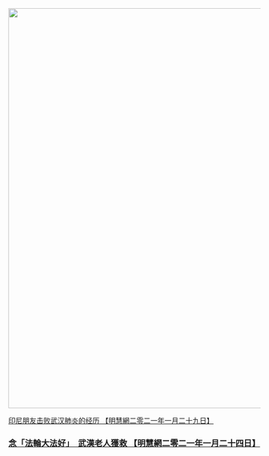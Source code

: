 <div align="center"><IMG SRC="zijiu-img/falundafagood.jpg" width=800></div>

<a href="https://big5.minghui.org/mh/articles/2021/1/29/%E5%8D%B0%E5%B0%BC%E6%9C%8B%E5%8F%8B%E6%93%8A%E6%95%97%E6%AD%A6%E6%BC%A2%E8%82%BA%E7%82%8E%E7%9A%84%E7%B6%93%E6%AD%B7-419244.html">印尼朋友击败武汉肺炎的经历 【明慧網二零二一年一月二十九日】 <P>
<h3><a href="https://big5.minghui.org/mh/articles/2021/1/24/%E5%BF%B5%E3%80%8C%E6%B3%95%E8%BC%AA%E5%A4%A7%E6%B3%95%E5%A5%BD%E3%80%8D-%E6%AD%A6%E6%BC%A2%E8%80%81%E4%BA%BA%E7%8D%B2%E6%95%91-419004.html">念「法輪大法好」　武漢老人獲救 【明慧網二零二一年一月二十四日】</h3><P>
